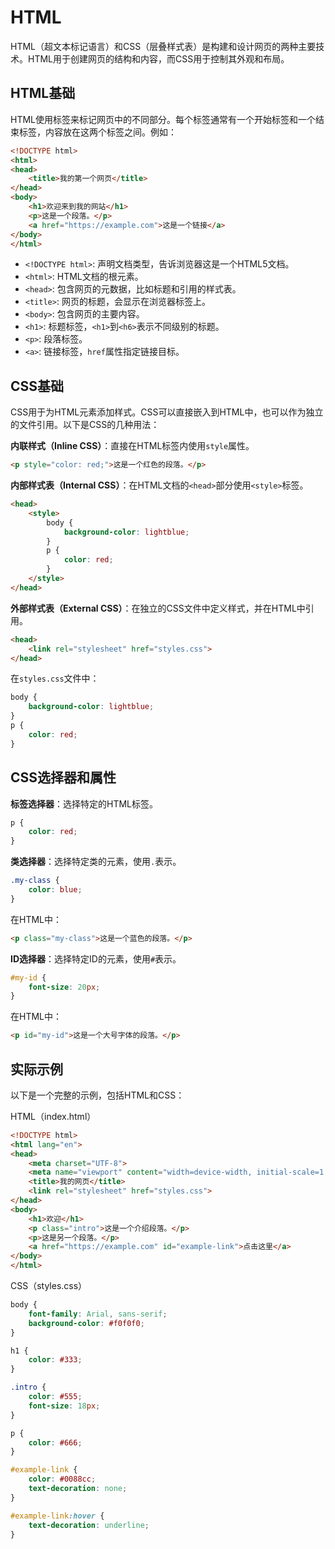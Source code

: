 # HTML

HTML（超文本标记语言）和CSS（层叠样式表）是构建和设计网页的两种主要技术。HTML用于创建网页的结构和内容，而CSS用于控制其外观和布局。

## HTML基础

HTML使用标签来标记网页中的不同部分。每个标签通常有一个开始标签和一个结束标签，内容放在这两个标签之间。例如：

```html
<!DOCTYPE html>
<html>
<head>
    <title>我的第一个网页</title>
</head>
<body>
    <h1>欢迎来到我的网站</h1>
    <p>这是一个段落。</p>
    <a href="https://example.com">这是一个链接</a>
</body>
</html>
```

- `<!DOCTYPE html>`: 声明文档类型，告诉浏览器这是一个HTML5文档。
- `<html>`: HTML文档的根元素。
- `<head>`: 包含网页的元数据，比如标题和引用的样式表。
- `<title>`: 网页的标题，会显示在浏览器标签上。
- `<body>`: 包含网页的主要内容。
- `<h1>`: 标题标签，`<h1>`到`<h6>`表示不同级别的标题。
- `<p>`: 段落标签。
- `<a>`: 链接标签，`href`属性指定链接目标。

## CSS基础

CSS用于为HTML元素添加样式。CSS可以直接嵌入到HTML中，也可以作为独立的文件引用。以下是CSS的几种用法：

**内联样式（Inline CSS）**：直接在HTML标签内使用`style`属性。

```html
<p style="color: red;">这是一个红色的段落。</p>
```

**内部样式表（Internal CSS）**：在HTML文档的`<head>`部分使用`<style>`标签。

```html
<head>
    <style>
        body {
            background-color: lightblue;
        }
        p {
            color: red;
        }
    </style>
</head>
```

**外部样式表（External CSS）**：在独立的CSS文件中定义样式，并在HTML中引用。

```html
<head>
    <link rel="stylesheet" href="styles.css">
</head>
```

在`styles.css`文件中：

```css
body {
    background-color: lightblue;
}
p {
    color: red;
}
```

## CSS选择器和属性

**标签选择器**：选择特定的HTML标签。

```css
p {
    color: red;
}
```

**类选择器**：选择特定类的元素，使用`.`表示。

```css
.my-class {
    color: blue;
}
```

在HTML中：

```html
<p class="my-class">这是一个蓝色的段落。</p>
```



**ID选择器**：选择特定ID的元素，使用`#`表示。

```css
#my-id {
    font-size: 20px;
}
```

在HTML中：

```html
<p id="my-id">这是一个大号字体的段落。</p>
```

## 实际示例

以下是一个完整的示例，包括HTML和CSS：

HTML（index.html）

```html
<!DOCTYPE html>
<html lang="en">
<head>
    <meta charset="UTF-8">
    <meta name="viewport" content="width=device-width, initial-scale=1.0">
    <title>我的网页</title>
    <link rel="stylesheet" href="styles.css">
</head>
<body>
    <h1>欢迎</h1>
    <p class="intro">这是一个介绍段落。</p>
    <p>这是另一个段落。</p>
    <a href="https://example.com" id="example-link">点击这里</a>
</body>
</html>
```

CSS（styles.css）

```css
body {
    font-family: Arial, sans-serif;
    background-color: #f0f0f0;
}

h1 {
    color: #333;
}

.intro {
    color: #555;
    font-size: 18px;
}

p {
    color: #666;
}

#example-link {
    color: #0088cc;
    text-decoration: none;
}

#example-link:hover {
    text-decoration: underline;
}
```
















